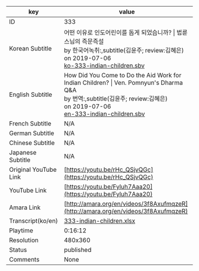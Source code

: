|  key  |  value  |
|-------|---------|
| ID            | 333 |
| Korean Subtitle | 어떤 이유로 인도어린이를 돕게 되었습니까? \| 법륜스님의 즉문즉설<br>by 한국어녹취:,subtitle(김윤주; review:김혜은)<br>on 2019-07-06<br>[ko-333-indian-children.sbv](https://github.com/jungtosociety/dharma-qna/raw/master/sub/333/ko-333-indian-children.sbv)<br>|
| English Subtitle | How Did You Come to Do the Aid Work for Indian Children? \| Ven. Pomnyun's Dharma Q&A<br>by 번역:,subtitle(김윤주; review:김혜은)<br>on 2019-07-06<br>[en-333-indian-children.sbv](https://github.com/jungtosociety/dharma-qna/raw/master/sub/333/en-333-indian-children.sbv)<br>|
| French Subtitle | N/A |
| German Subtitle | N/A |
| Chinese Subtitle | N/A |
| Japanese Subtitle | N/A |
| Original YouTube Link  | [https://youtu.be/rHc_QSjvQGc](https://youtu.be/rHc_QSjvQGc) |
| YouTube Link  | [https://youtu.be/Fyluh7Aaa20](https://youtu.be/Fyluh7Aaa20) |
| Amara Link    | [http://amara.org/en/videos/3f8AxufmqzeR](http://amara.org/en/videos/3f8AxufmqzeR) |
| Transcript(ko/en) | [333-indian-children.xlsx](https://github.com/jungtosociety/dharma-qna/raw/master/sub/333/333-indian-children.xlsx) |
| Playtime | 0:16:12 |
| Resolution | 480x360|
| Status | published |
| Comments | None |
